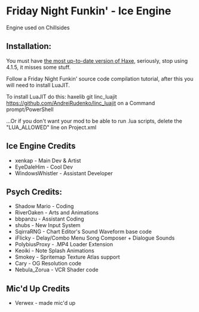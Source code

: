 # Friday Night Funkin' - Ice Engine

Engine used on Chillsides

## Installation:

You must have [the most up-to-date version of Haxe](https://haxe.org/download/), seriously, stop using 4.1.5, it misses some stuff.

Follow a Friday Night Funkin' source code compilation tutorial, after this you will need to install LuaJIT.

To install LuaJIT do this: haxelib git linc_luajit https://github.com/AndreiRudenko/linc_luajit  on a Command prompt/PowerShell

...Or if you don't want your mod to be able to run .lua scripts, delete the "LUA_ALLOWED" line on Project.xml

## Ice Engine Credits
* xenkap - Main Dev & Artist
* EyeDaleHim - Cool Dev
* WindowsWhistler - Assistant Developer

## Psych Credits:
* Shadow Mario - Coding
* RiverOaken - Arts and Animations
* bbpanzu - Assistant Coding
* shubs - New Input System
* SqirraRNG - Chart Editor's Sound Waveform base code
* iFlicky - Delay/Combo Menu Song Composer + Dialogue Sounds
* PolybiusProxy - .MP4 Loader Extension
* Keoiki - Note Splash Animations
* Smokey - Spritemap Texture Atlas support
* Cary - OG Resolution code
* Nebula_Zorua - VCR Shader code

## Mic'd Up Credits
* Verwex - made mic'd up

